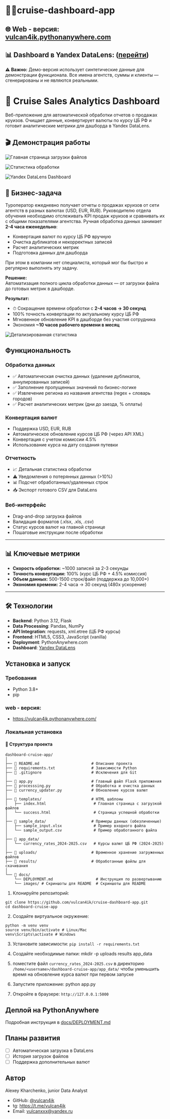 # 🌊🚢cruise-dashboard-app

## 🌐 **Web - версия:** [vulcan4ik.pythonanywhere.com](https://vulcan4ik.pythonanywhere.com/)
## 📊 **Dashboard в Yandex DataLens:** ([перейти](https://datalens.ru/z699juka5120k))

⚠️ **Важно:** Демо-версия использует синтетические данные для демонстрации функционала. Все имена агентств, суммы и клиенты — сгенерированы и не являются реальными.

# 🚢 Cruise Sales Analytics Dashboard

Веб-приложение для автоматической обработки отчетов о продажах круизов. Очищает данные, конвертирует валюты по курсу ЦБ РФ и готовит аналитические метрики для дашборда в Yandex DataLens.

## 🎬 Демонстрация работы


![Главная страница загрузки файлов](docs/images/main.JPG)

![Статистика обработки](docs/images/success_logs.JPG)

![Yandex DataLens Dashboard](docs/images/dashboard-summary.JPG)


## 💼 Бизнес-задача

Туроператор ежедневно получает отчеты о продажах круизов от сети агентств в разных валютах (USD, EUR, RUB). Руководителю отдела обучения необходимо отслеживать KPI продаж круизов и сравнивать их с общими показателями агентства.
Ручная обработка данных занимает **2-4 часа еженедельно**:
- Конвертация валют по курсу ЦБ РФ вручную
- Очистка дубликатов и некорректных записей
- Расчет аналитических метрик
- Подготовка данных для дашборда

При этом в компании нет специалиста, который мог бы быстро и регулярно выполнять эту задачу.

**Решение:**  
Автоматизация полного цикла обработки данных — от загрузки файла до готовых метрик в дашборде.

**Результат:**  
- ⏱ Сокращение времени обработки с **2-4 часов → 30 секунд**
-  100% точность конвертации по актуальному курсу ЦБ РФ
-  Мгновенное обновление KPI в дашборде без участия сотрудника
-  Экономия **~10 часов рабочего времени в месяц**


![Детализированная статистика](docs/images/dashboard-details.JPG)


##  Функциональность

### Обработка данных
- ✅ Автоматическая очистка данных (удаление дубликатов, аннулированных записей)
- ✅ Заполнение пропущенных значений по бизнес-логике
- ✅ Извлечение региона из названия агентства (regex + словарь городов)
- ✅ Расчет аналитических метрик (дни до заезда, % оплаты)

### Конвертация валют
-  Поддержка USD, EUR, RUB
-  Автоматическое обновление курсов ЦБ РФ (через API XML)
-  Конвертация с учетом комиссии 4.5%
-  Использование курса на дату создания путевки

### Отчетность
- 📈 Детальная статистика обработки
- ⚠️ Уведомления о потерянных данных (>10%)
- 📊 Подсчет обработанных/удаленных строк
- 📥 Экспорт готового CSV для DataLens

### Веб-интерфейс
-  Drag-and-drop загрузка файлов
-  Валидация форматов (.xlsx, .xls, .csv)
-  Статус курсов валют на главной странице
-  Пошаговые инструкции после обработки

---

## 📊 Ключевые метрики

- **Скорость обработки:** ~1000 записей за 2-3 секунды
- **Точность конвертации:** 100% (курс ЦБ РФ + 4.5% комиссия)
- **Объем данных:** 500-1500 строк/файл (поддержка до 10,000+)
- **Экономия времени:** 2-4 часа → 30 секунд (480x ускорение)

---

## 🛠️ Технологии

- **Backend**: Python 3.12, Flask
- **Data Processing**: Pandas, NumPy
- **API Integration**: requests, xml.etree (ЦБ РФ курсы)
- **Frontend**: HTML5, CSS3, JavaScript (vanilla)
- **Deployment**: PythonAnywhere.com
- **Dashboard**: [Yandex DataLens](ссылка_на_дашборд)

## Установка и запуск

### Требования
- Python 3.8+
- pip

### web - версия:
- https://vulcan4ik.pythonanywhere.com/

### Локальная установка
#### 📂 Структура проекта

```
dashboard-cruise-app/
│
├── 📄 README.md                       # Описание проекта
├── 📄 requirements.txt                # Зависимости Python
├── 📄 .gitignore                      # Исключения для Git
│
├── 🐍 app.py                          # Главный файл Flask приложения
├── 🐍 processsing.py                  # Обработка и очистка данных
├── 🐍 currency_updater.py             # Обновление курсов валют 
│
├── 📁 templates/                      # HTML шаблоны
│   ├── index.html                     # Главная страница с загрузкой файлов
│   └── success.html                   # Страница успешной обработки
│
├── 📁 sample_data/                    # Примеры данных (обезличенные)
│   ├── sample_input.xlsx              # Пример входного файла
│   └── sample_output.csv              # Пример обработанного файла
│
├── 📁 app_data/
│   └── currency_rates_2024-2025.csv   # Курсы валют ЦБ РФ (2024-2025)
│
├── 📁 uploads/                        # Временное хранение загруженных файлов
├── 📁 results/                        # Обработанные файлы для скачивания
│
└── 📁 docs/
    └── DEPLOYMENT.md                   # Инструкция по развертыванию
    └── images/ # Скриншоты для README  # Скриншоты для README               
```

1. Клонируйте репозиторий:
```
git clone https://github.com/vulcan4ik/cruise-dashboard-app.git
cd dashboard-cruise-app
```
2. Создайте виртуальное окружение:
```
python -m venv venv
source venv/bin/activate # Linux/Mac
venv\Scripts\activate # Windows
```
3. Установите зависимости:
`pip install -r requirements.txt`

4. Создайте необходимые папки:
mkdir -p uploads results app_data

5. поместите файл `currency_rates_2024-2025.csv` в директорию `/home/<username>/dashboard-cruise-app/app_data/` чтобы уменьшить время на обновление курса валют при первом запуске

5. Запустите приложение:
python app.py

6. Откройте в браузере: `http://127.0.0.1:5000`


## Деплой на PythonAnywhere

Подробная инструкция в [docs/DEPLOYMENT.md](docs/DEPLOYMENT.md)


## Планы развития

- [ ] Автоматическая загрузка в DataLens 
- [ ] История загрузок файлов
- [ ] Поддержка дополнительных валют

## Автор

Alexey Kharchenko, junior Data Analyst
- GitHub: [@vulcan4ik](https://github.com/vulcan4ik)
- tg: https://t.me/vulcan4ik
- Email: vulcanxxx@yandex.ru  

